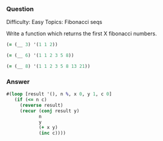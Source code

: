 ### Question

Difficulty:	Easy
Topics:	Fibonacci seqs


Write a function which returns the first X fibonacci numbers.

```clojure
(= (__ 3) '(1 1 2))

(= (__ 6) '(1 1 2 3 5 8))

(= (__ 8) '(1 1 2 3 5 8 13 21))
```

### Answer

```clojure
#(loop [result '(), n %, x 0, y 1, c 0] 
   (if (<= n c) 
     (reverse result) 
     (recur (conj result y) 
            n 
            y 
            (+ x y) 
            (inc c))))
```
